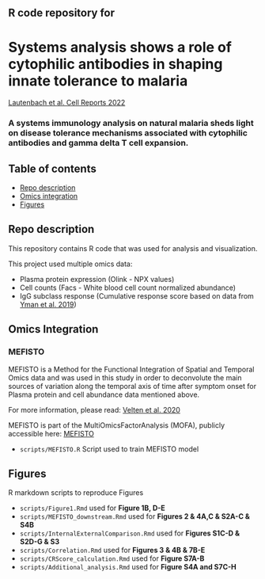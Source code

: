 ## R code repository for

# **Systems analysis shows a role of cytophilic antibodies in shaping innate tolerance to malaria**

[Lautenbach et al. Cell Reports 2022](https://doi.org/10.1016/j.celrep.2022.110709)

### A systems immunology analysis on natural malaria sheds light on disease tolerance mechanisms associated with cytophilic antibodies and gamma delta T cell expansion.

## Table of contents

-   [Repo description](#repo-description)
-   [Omics integration](#omics_integration)
-   [Figures](#figures)

## Repo description

This repository contains R code that was used for analysis and visualization.

This project used multiple omics data:

-   Plasma protein expression (Olink - NPX values)
-   Cell counts (Facs - White blood cell count normalized abundance)
-   IgG subclass response (Cumulative response score based on data from [Yman et al. 2019](https://doi.org/10.1186/s12916-019-1255-3))

## Omics Integration

### MEFISTO

MEFISTO is a Method for the Functional Integration of Spatial and Temporal Omics data and was used in this study in order to deconvolute the main sources of variation along the temporal axis of time after symptom onset for Plasma protein and cell abundance data mentioned above.

For more information, please read: [Velten et al. 2020](https://doi.org/10.1038/s41592-021-01343-9)

MEFISTO is part of the MultiOmicsFactorAnalysis (MOFA), publicly accessible here: [MEFISTO](https://biofam.github.io/MOFA2/MEFISTO.html)

-   `scripts/MEFISTO.R` Script used to train MEFISTO model

## Figures

R markdown scripts to reproduce Figures

-   `scripts/Figure1.Rmd` used for **Figure 1B, D-E**
-   `scripts/MEFISTO_downstream.Rmd` used for **Figures 2 & 4A,C & S2A-C & S4B**
-   `scripts/InternalExternalComparison.Rmd` used for **Figures S1C-D & S2D-G & S3**
-   `scripts/Correlation.Rmd` used for **Figures 3 & 4B & 7B-E**
-   `scripts/CRScore_calculation.Rmd` used for **Figure S7A-B**
-   `scripts/Additional_analysis.Rmd` used for **Figure S4A and S7C-H**
